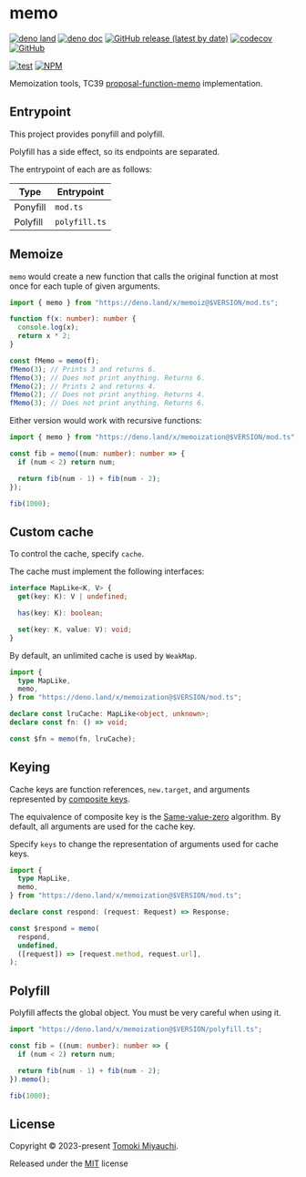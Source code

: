 # memo

[![deno land](http://img.shields.io/badge/available%20on-deno.land/x-lightgrey.svg?logo=deno)](https://deno.land/x/memoization)
[![deno doc](https://doc.deno.land/badge.svg)](https://deno.land/x/memoization/mod.ts)
[![GitHub release (latest by date)](https://img.shields.io/github/v/release/TomokiMiyauci/memoization)](https://github.com/TomokiMiyauci/memoization/releases)
[![codecov](https://codecov.io/github/TomokiMiyauci/memoization/branch/main/graph/badge.svg)](https://codecov.io/gh/TomokiMiyauci/memoization)
[![GitHub](https://img.shields.io/github/license/TomokiMiyauci/memoization)](https://github.com/TomokiMiyauci/memoization/blob/main/LICENSE)

[![test](https://github.com/TomokiMiyauci/memoization/actions/workflows/test.yaml/badge.svg)](https://github.com/TomokiMiyauci/memoization/actions/workflows/test.yaml)
[![NPM](https://nodei.co/npm/@miyauci/memo.png?mini=true)](https://nodei.co/npm/@miyauci/memo/)

Memoization tools, TC39
[proposal-function-memo](https://github.com/tc39/proposal-function-memo)
implementation.

## Entrypoint

This project provides ponyfill and polyfill.

Polyfill has a side effect, so its endpoints are separated.

The entrypoint of each are as follows:

| Type     | Entrypoint    |
| -------- | ------------- |
| Ponyfill | `mod.ts`      |
| Polyfill | `polyfill.ts` |

## Memoize

`memo` would create a new function that calls the original function at most once
for each tuple of given arguments.

```ts
import { memo } from "https://deno.land/x/memoiz@$VERSION/mod.ts";

function f(x: number): number {
  console.log(x);
  return x * 2;
}

const fMemo = memo(f);
fMemo(3); // Prints 3 and returns 6.
fMemo(3); // Does not print anything. Returns 6.
fMemo(2); // Prints 2 and returns 4.
fMemo(2); // Does not print anything. Returns 4.
fMemo(3); // Does not print anything. Returns 6.
```

Either version would work with recursive functions:

```ts
import { memo } from "https://deno.land/x/memoization@$VERSION/mod.ts";

const fib = memo((num: number): number => {
  if (num < 2) return num;

  return fib(num - 1) + fib(num - 2);
});

fib(1000);
```

## Custom cache

To control the cache, specify `cache`.

The cache must implement the following interfaces:

```ts
interface MapLike<K, V> {
  get(key: K): V | undefined;

  has(key: K): boolean;

  set(key: K, value: V): void;
}
```

By default, an unlimited cache is used by `WeakMap`.

```ts
import {
  type MapLike,
  memo,
} from "https://deno.land/x/memoization@$VERSION/mod.ts";

declare const lruCache: MapLike<object, unknown>;
declare const fn: () => void;

const $fn = memo(fn, lruCache);
```

## Keying

Cache keys are function references, `new.target`, and arguments represented by
[composite keys](https://github.com/tc39/proposal-richer-keys/tree/master/compositeKey).

The equivalence of composite key is the
[Same-value-zero](https://tc39.es/ecma262/#sec-samevaluezero) algorithm. By
default, all arguments are used for the cache key.

Specify `keys` to change the representation of arguments used for cache keys.

```ts
import {
  type MapLike,
  memo,
} from "https://deno.land/x/memoization@$VERSION/mod.ts";

declare const respond: (request: Request) => Response;

const $respond = memo(
  respond,
  undefined,
  ([request]) => [request.method, request.url],
);
```

## Polyfill

Polyfill affects the global object. You must be very careful when using it.

```ts
import "https://deno.land/x/memoization@$VERSION/polyfill.ts";

const fib = ((num: number): number => {
  if (num < 2) return num;

  return fib(num - 1) + fib(num - 2);
}).memo();

fib(1000);
```

## License

Copyright © 2023-present [Tomoki Miyauchi](https://github.com/TomokiMiyauci).

Released under the [MIT](./LICENSE) license
